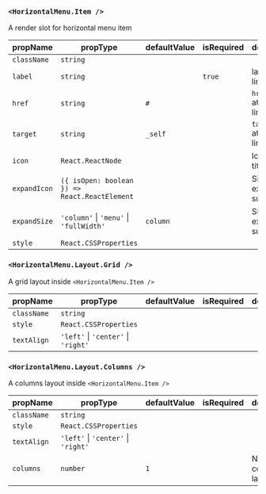 ### `<HorizontalMenu.Item />`

A render slot for horizontal menu item

| propName          | propType                   | defaultValue | isRequired | description |
| ----------------- | -------------------------- | ------------ | ---------- | ----------- | 
| `className`       | `string`                   |              |            | |
| `label`           | `string`                   |              | `true`     | label for link |
| `href`            | `string`                   | `#`          |            | `href` attribute for link |
| `target`          | `string`                   | `_self`      |            | `target` attribute for link |
| `icon`            | `React.ReactNode`          |              |            | Icon before title |
| `expandIcon`      | `({ isOpen: boolean }) => React.ReactElement` |      |            | Size of expandable submenu |
| `expandSize`      | `'column'` &#124; `'menu'` &#124; `'fullWidth'` | `column`     |            | Size of expandable submenu |
| `style`           | `React.CSSProperties`      |              |            | |


### `<HorizontalMenu.Layout.Grid />`

A grid layout inside `<HorizontalMenu.Item />`

| propName          | propType                   | defaultValue | isRequired | description |
| ----------------- | -------------------------- | ------------ | ---------- | ----------- | 
| `className`       | `string`                   |              |            | |
| `style`           | `React.CSSProperties`      |              |            | |
| `textAlign`       | `'left'` &#124; `'center'` &#124; `'right'` |              |            | |

### `<HorizontalMenu.Layout.Columns />`

A columns layout inside `<HorizontalMenu.Item />`

| propName          | propType                   | defaultValue | isRequired | description |
| ----------------- | -------------------------- | ------------ | ---------- | ----------- | 
| `className`       | `string`                   |              |            | |
| `style`           | `React.CSSProperties`      |              |            | |
| `textAlign`       | `'left'` &#124; `'center'` &#124; `'right'` |              |            | |
| `columns`         | `number`                   | `1`          |            | Number of columns in layout |
